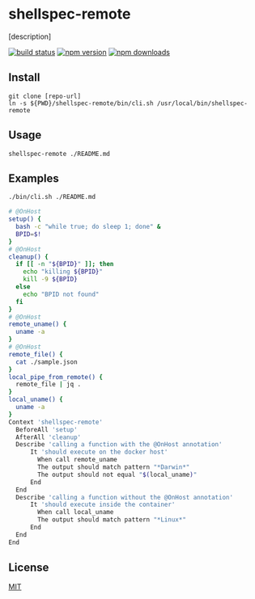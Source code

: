 # shellspec-remote

[description]

[![build status](https://img.shields.io/travis/github1/common/master.svg?style=flat-square)](https://travis-ci.org/github1/common)
[![npm version](https://img.shields.io/npm/v/packages/common.svg?style=flat-square)](https://www.npmjs.com/package/packages/common)
[![npm downloads](https://img.shields.io/npm/dm/packages/common.svg?style=flat-square)](https://www.npmjs.com/package/packages/common)

## Install

```shell
git clone [repo-url]
ln -s ${PWD}/shellspec-remote/bin/cli.sh /usr/local/bin/shellspec-remote
```

## Usage

```
shellspec-remote ./README.md
```

## Examples

```bash
./bin/cli.sh ./README.md
```

```bash
# @OnHost
setup() {
  bash -c "while true; do sleep 1; done" &
  BPID=$!
}
# @OnHost
cleanup() {
  if [[ -n "${BPID}" ]]; then
    echo "killing ${BPID}"
    kill -9 ${BPID}
  else
    echo "BPID not found"
  fi
}
# @OnHost
remote_uname() {
  uname -a
}
# @OnHost
remote_file() {
  cat ./sample.json
}
local_pipe_from_remote() {
  remote_file | jq .
}
local_uname() {
  uname -a
}
Context 'shellspec-remote'
  BeforeAll 'setup'
  AfterAll 'cleanup'
  Describe 'calling a function with the @OnHost annotation'
      It 'should execute on the docker host'
        When call remote_uname
        The output should match pattern "*Darwin*"
        The output should not equal "$(local_uname)"
      End
  End
  Describe 'calling a function without the @OnHost annotation'
      It 'should execute inside the container'
        When call local_uname
        The output should match pattern "*Linux*"
      End
  End
End
```

## License

[MIT](LICENSE.md)
